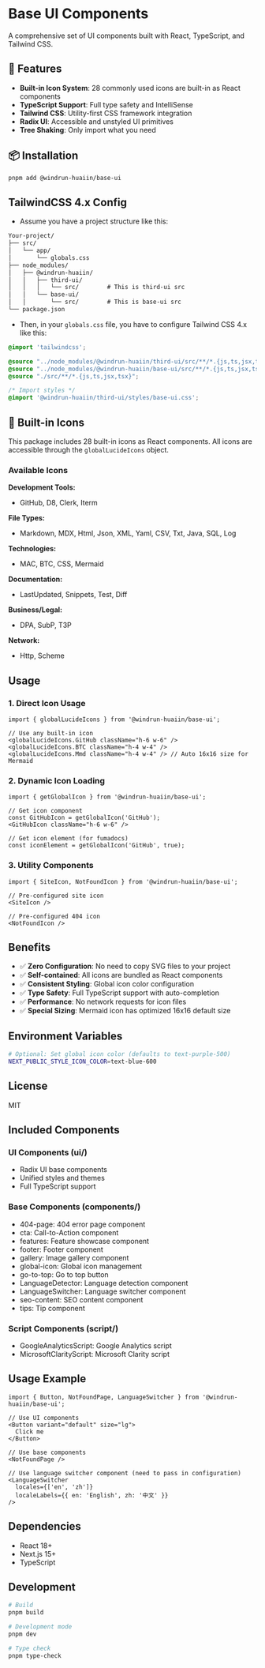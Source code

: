 # Base UI Components

A comprehensive set of UI components built with React, TypeScript, and Tailwind CSS.

## 🚀 Features

- **Built-in Icon System**: 28 commonly used icons are built-in as React components
- **TypeScript Support**: Full type safety and IntelliSense
- **Tailwind CSS**: Utility-first CSS framework integration
- **Radix UI**: Accessible and unstyled UI primitives
- **Tree Shaking**: Only import what you need

## 📦 Installation

```bash
pnpm add @windrun-huaiin/base-ui
```

## TailwindCSS 4.x Config

- Assume you have a project structure like this:

```txt
Your-project/
├── src/
│   └── app/
│       └── globals.css
├── node_modules/
│   ├── @windrun-huaiin/
│   │   ├── third-ui/
│   │   │   └── src/        # This is third-ui src
│   │   └── base-ui/
│   │       └── src/        # This is base-ui src
└── package.json
```

- Then, in your `globals.css` file, you have to configure Tailwind CSS 4.x like this:

```css
@import 'tailwindcss';

@source "../node_modules/@windrun-huaiin/third-ui/src/**/*.{js,ts,jsx,tsx}";
@source "../node_modules/@windrun-huaiin/base-ui/src/**/*.{js,ts,jsx,tsx}";
@source "./src/**/*.{js,ts,jsx,tsx}";

/* Import styles */
@import '@windrun-huaiin/third-ui/styles/base-ui.css';
```

## 🎨 Built-in Icons

This package includes 28 built-in icons as React components. All icons are accessible through the `globalLucideIcons` object.

### Available Icons

**Development Tools:**
- GitHub, D8, Clerk, Iterm

**File Types:** 
- Markdown, MDX, Html, Json, XML, Yaml, CSV, Txt, Java, SQL, Log

**Technologies:**
- MAC, BTC, CSS, Mermaid

**Documentation:**
- LastUpdated, Snippets, Test, Diff

**Business/Legal:**
- DPA, SubP, T3P

**Network:**
- Http, Scheme

## Usage

### 1. Direct Icon Usage
```tsx
import { globalLucideIcons } from '@windrun-huaiin/base-ui';

// Use any built-in icon
<globalLucideIcons.GitHub className="h-6 w-6" />
<globalLucideIcons.BTC className="h-4 w-4" />
<globalLucideIcons.Mmd className="h-4 w-4" /> // Auto 16x16 size for Mermaid
```

### 2. Dynamic Icon Loading
```tsx
import { getGlobalIcon } from '@windrun-huaiin/base-ui';

// Get icon component
const GitHubIcon = getGlobalIcon('GitHub');
<GitHubIcon className="h-6 w-6" />

// Get icon element (for fumadocs)
const iconElement = getGlobalIcon('GitHub', true);
```

### 3. Utility Components
```tsx
import { SiteIcon, NotFoundIcon } from '@windrun-huaiin/base-ui';

// Pre-configured site icon
<SiteIcon />

// Pre-configured 404 icon  
<NotFoundIcon />
```

## Benefits

- ✅ **Zero Configuration**: No need to copy SVG files to your project
- ✅ **Self-contained**: All icons are bundled as React components
- ✅ **Consistent Styling**: Global icon color configuration
- ✅ **Type Safety**: Full TypeScript support with auto-completion
- ✅ **Performance**: No network requests for icon files
- ✅ **Special Sizing**: Mermaid icon has optimized 16x16 default size

## Environment Variables

```bash
# Optional: Set global icon color (defaults to text-purple-500)
NEXT_PUBLIC_STYLE_ICON_COLOR=text-blue-600
```

## License

MIT

## Included Components

### UI Components (ui/)
- Radix UI base components
- Unified styles and themes
- Full TypeScript support

### Base Components (components/)
- 404-page: 404 error page component
- cta: Call-to-Action component
- features: Feature showcase component
- footer: Footer component
- gallery: Image gallery component
- global-icon: Global icon management
- go-to-top: Go to top button
- LanguageDetector: Language detection component
- LanguageSwitcher: Language switcher component
- seo-content: SEO content component
- tips: Tip component

### Script Components (script/)
- GoogleAnalyticsScript: Google Analytics script
- MicrosoftClarityScript: Microsoft Clarity script

## Usage Example

```tsx
import { Button, NotFoundPage, LanguageSwitcher } from '@windrun-huaiin/base-ui';

// Use UI components
<Button variant="default" size="lg">
  Click me
</Button>

// Use base components
<NotFoundPage />

// Use language switcher component (need to pass in configuration)
<LanguageSwitcher 
  locales={['en', 'zh']}
  localeLabels={{ en: 'English', zh: '中文' }}
/>
```

## Dependencies

- React 18+
- Next.js 15+
- TypeScript

## Development

```bash
# Build
pnpm build

# Development mode
pnpm dev

# Type check
pnpm type-check
``` 